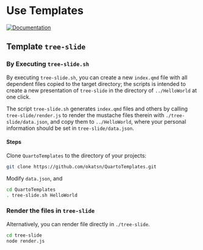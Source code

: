 # Use Templates

[![Documentation](https://img.shields.io/badge/docs-dev-blue.svg)](https://okatsn.github.io/QuartoTemplates/)

## Template `tree-slide`
### By Executing `tree-slide.sh`

By executing `tree-slide.sh`, you can create a new `index.qmd` file with all dependent files copied to the target directory; the scripts is intended to create a new presentation of `tree-slide` in the directory of `../HelloWorld` at one click.

The script `tree-slide.sh` generates `index.qmd` files and others by calling `tree-slide/render.js` to render the mustache files therein with `./tree-slide/data.json`, and copy them to `../HelloWorld`, where your personal information should be set in `tree-slide/data.json`.

#### Steps

Clone `QuartoTemplates` to the directory of your projects:

```bash
git clone https://github.com/okatsn/QuartoTemplates.git
```

Modify `data.json`, and 

```bash
cd QuartoTemplates
. tree-slide.sh HelloWorld
```




### Render the files in `tree-slide`

Alternatively, you can render file directly in `./tree-slide`.

```bash
cd tree-slide
node render.js
```



